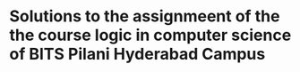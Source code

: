 # Solutions to the assignmeent of the the course logic in computer science of BITS Pilani Hyderabad Campus
